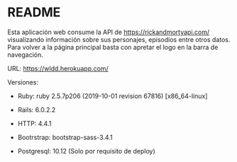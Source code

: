 # README

Esta aplicación web consume la API de https://rickandmortyapi.com/ visualizando información sobre sus personajes, episodios entre otros datos. Para volver a la página principal basta con apretar el logo en la barra de navegación.

URL: https://wldd.herokuapp.com/

Versiones:

* Ruby: ruby 2.5.7p206 (2019-10-01 revision 67816) [x86_64-linux] 

* Rails: 6.0.2.2 

* HTTP: 4.4.1

* Bootrstrap: bootstrap-sass-3.4.1

* Postgresql: 10.12 (Solo por requisito de deploy)
